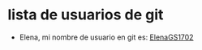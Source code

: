 # lista de usuarios de git

- Elena, mi nombre de usuario en git es: [ElenaGS1702](https://github.com/ElenaGS1702)